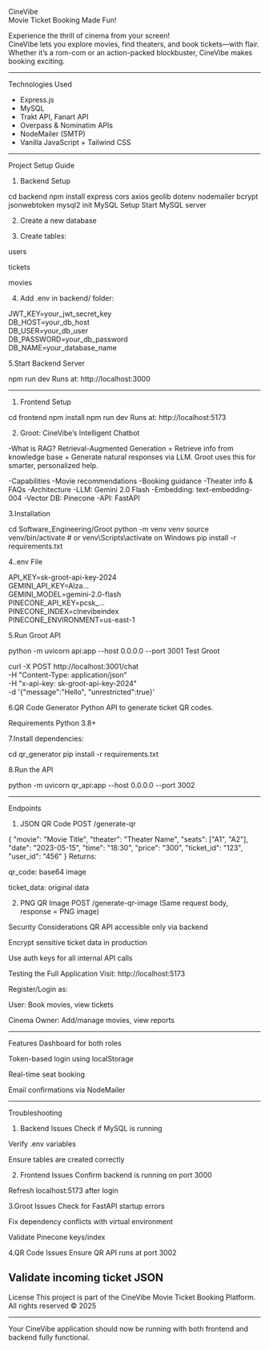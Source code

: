CineVibe   
Movie Ticket Booking Made Fun!  

Experience the thrill of cinema from your screen!  
CineVibe lets you explore movies, find theaters, and book tickets—with flair.  
Whether it’s a rom-com or an action-packed blockbuster, CineVibe makes booking exciting.

-------------------------------------
Technologies Used

- Express.js  
- MySQL  
- Trakt API, Fanart API  
- Overpass & Nominatim APIs  
- NodeMailer (SMTP)  
- Vanilla JavaScript + Tailwind CSS  

-------------------------------------

Project Setup Guide

1. Backend Setup

cd backend
npm install express cors axios geolib dotenv nodemailer bcrypt jsonwebtoken mysql2 init
MySQL Setup
Start MySQL server

2. Create a new database

3. Create tables:

users

tickets

movies

4. Add .env in backend/ folder:

JWT_KEY=your_jwt_secret_key  
DB_HOST=your_db_host  
DB_USER=your_db_user  
DB_PASSWORD=your_db_password  
DB_NAME=your_database_name  

5.Start Backend Server

npm run dev
Runs at: http://localhost:3000

---------------------------------------

1. Frontend Setup

cd frontend
npm install
npm run dev
Runs at: http://localhost:5173

2. Groot: CineVibe’s Intelligent Chatbot

-What is RAG?
Retrieval-Augmented Generation =
Retrieve info from knowledge base + Generate natural responses via LLM.
Groot uses this for smarter, personalized help.

-Capabilities
-Movie recommendations
-Booking guidance
-Theater info & FAQs
-Architecture
-LLM: Gemini 2.0 Flash
-Embedding: text-embedding-004
-Vector DB: Pinecone
-API: FastAPI

3.Installation

cd Software_Engineering/Groot
python -m venv venv
source venv/bin/activate  # or venv\Scripts\activate on Windows
pip install -r requirements.txt

4..env File

API_KEY=sk-groot-api-key-2024  
GEMINI_API_KEY=AIza...  
GEMINI_MODEL=gemini-2.0-flash  
PINECONE_API_KEY=pcsk_...  
PINECONE_INDEX=clnevibeindex  
PINECONE_ENVIRONMENT=us-east-1  

5.Run Groot API

python -m uvicorn api:app --host 0.0.0.0 --port 3001
Test Groot

curl -X POST http://localhost:3001/chat \
     -H "Content-Type: application/json" \
     -H "x-api-key: sk-groot-api-key-2024" \
     -d '{"message":"Hello", "unrestricted":true}'

 6.QR Code Generator
Python API to generate ticket QR codes.

Requirements
Python 3.8+

7.Install dependencies:

cd qr_generator
pip install -r requirements.txt

8.Run the API

python -m uvicorn qr_api:app --host 0.0.0.0 --port 3002

-------------------------------------------------------

Endpoints
1. JSON QR Code
POST /generate-qr

{
  "movie": "Movie Title",
  "theater": "Theater Name",
  "seats": ["A1", "A2"],
  "date": "2023-05-15",
  "time": "18:30",
  "price": "300",
  "ticket_id": "123",
  "user_id": "456"
}
Returns:

qr_code: base64 image

ticket_data: original data

2. PNG QR Image
POST /generate-qr-image
(Same request body, response = PNG image)

Security Considerations
QR API accessible only via backend

Encrypt sensitive ticket data in production

Use auth keys for all internal API calls

Testing the Full Application
Visit: http://localhost:5173

Register/Login as:

User: Book movies, view tickets

Cinema Owner: Add/manage movies, view reports

-----------------------------------------------------

Features
Dashboard for both roles

Token-based login using localStorage

Real-time seat booking

Email confirmations via NodeMailer

----------------------------

Troubleshooting
1. Backend Issues
Check if MySQL is running

Verify .env variables

Ensure tables are created correctly

2. Frontend Issues
Confirm backend is running on port 3000

Refresh localhost:5173 after login

3.Groot Issues
Check for FastAPI startup errors

Fix dependency conflicts with virtual environment

Validate Pinecone keys/index

4.QR Code Issues
Ensure QR API runs at port 3002

Validate incoming ticket JSON
-----------------------------------------

License
This project is part of the CineVibe Movie Ticket Booking Platform.
All rights reserved © 2025

----------------------------------------------------------------

Your CineVibe application should now be running with both frontend and backend fully functional.







